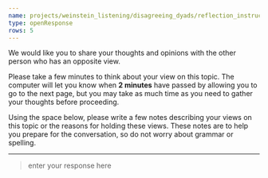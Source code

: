 ```yaml
---
name: projects/weinstein_listening/disagreeing_dyads/reflection_instructions_goal_absent.md
type: openResponse
rows: 5
---
```


We would like you to share your thoughts and opinions with the other person who has an opposite view.

Please take a few minutes to think about your view on this topic. The computer will let you know when **2 minutes** have passed by allowing you to go to the next page, but you may take as much time as you need to gather your thoughts before proceeding.

Using the space below, please write a few notes describing your views on this topic or the reasons for holding these views. These notes are to help you prepare for the conversation, so do not worry about grammar or spelling.

---

> enter your response here
